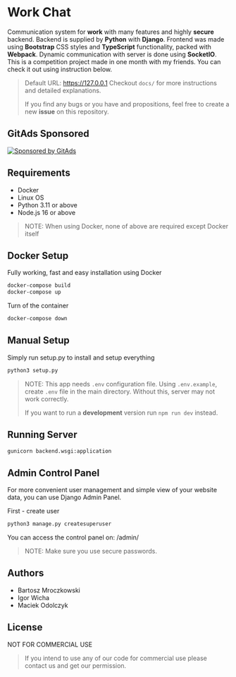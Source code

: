 # Work Chat
Communication system for **work** with many features and highly **secure** backend. Backend is supplied by **Python** with **Django**. Frontend was made using **Bootstrap** CSS styles and **TypeScript** functionality, packed with **Webpack**. Dynamic communication with server is done using **SocketIO**. This is a competition project made in one month with my friends. You can check it out using instruction below.

> Default URL: https://127.0.0.1
> Checkout `docs/` for more instructions and detailed explanations.
>
> If you find any bugs or you have and propositions, feel free to create a new **issue** on this repository.

## GitAds Sponsored
[![Sponsored by GitAds](https://gitads.dev/v1/ad-serve?source=bartek-m/work-chat@github)](https://gitads.dev/v1/ad-track?source=bartek-m/work-chat@github)

## Requirements
- Docker
- Linux OS 
- Python 3.11 or above
- Node.js 16 or above 

> NOTE: When using Docker, none of above are required except Docker itself

## Docker Setup
Fully working, fast and easy installation using Docker
```bash
docker-compose build
docker-compose up
```

Turn of the container
```bash
docker-compose down
```

## Manual Setup
Simply run setup.py to install and setup everything
```bash
python3 setup.py
```

> NOTE: This app needs `.env` configuration file. Using `.env.example`, create `.env` file in the main directory. Without this, server may not work correctly.
>
> If you want to run a **development** version run `npm run dev` instead.

## Running Server
```bash
gunicorn backend.wsgi:application
```

## Admin Control Panel 
For more convenient user management and simple view of your website data, you can use Django Admin Panel.

First - create user
```bash
python3 manage.py createsuperuser
```

You can access the control panel on: /admin/

> NOTE: Make sure you use secure passwords.

## Authors
- Bartosz Mroczkowski
- Igor Wicha
- Maciek Odolczyk

## License
NOT FOR COMMERCIAL USE 

> If you intend to use any of our code for commercial use please contact us and get our permission.

<!-- GitAds-Verify: UVYN1QIH4F5QO6NVXW9Z85WD6KGTUHV6 -->